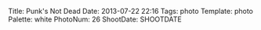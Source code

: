 Title: Punk's Not Dead
Date: 2013-07-22 22:16
Tags: photo
Template: photo
Palette: white
PhotoNum: 26
ShootDate: SHOOTDATE
